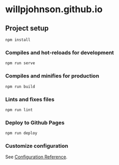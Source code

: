 # willpjohnson.github.io

## Project setup
```
npm install
```

### Compiles and hot-reloads for development
```
npm run serve
```

### Compiles and minifies for production
```
npm run build
```

### Lints and fixes files
```
npm run lint
```

### Deploy to Github Pages
```
npm run deploy
```

### Customize configuration
See [Configuration Reference](https://cli.vuejs.org/config/).
